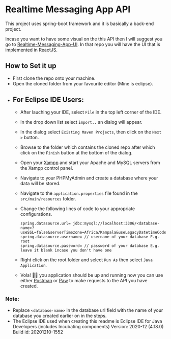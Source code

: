 # Realtime Messaging App API

This project uses spring-boot framework and it is basically a back-end project. 

Incase you want to have some visual on the this API then I will suggest you go to [Realtime-Messaging-App-UI](https://github.com/kashua14/MESSENGER). In that repo you will have the UI that is implemented in ReactJS.

## How to Set it up

- First clone the repo onto your machine.
- Open the cloned folder from your favourite editor (Mine is eclipse).
- ## For Eclipse IDE Users: 
    - After lauching your IDE, select `File` in the top left corner of the IDE.
    - In the drop down list select `import..` an dialog will appear.
    - In the dialog select `Existing Maven Projects`, then click on the `Next >` button.
    - Browse to the folder which contains the cloned repo after which click on the `Finish` button at the bottom of the dialog.
    - Open your [Xampp](https://www.apachefriends.org/index.html) and start your Apache and MySQL servers from the Xampp control panel.
    - Navigate to your PHPMyAdmin and create a database where your data will be stored.
    - Navigate to the `application.properties` file found in the `src/main/resources` folder. 
    - Change the following lines of code to your appropriate configurations.
        ```
        spring.datasource.url= jdbc:mysql://localhost:3306/<database-name>?useSSL=false&serverTimezone=Africa/Kampala&useLegacyDatetimeCode=false
        spring.datasource.username= // username of your database E.g. root 
        spring.datasource.password= // password of your database E.g. leave it blank incase you don't have one 
        ```

    - Right click on the root folder and select  `Run As`  then select `Java Application`.
    - Vola!  🎉🎉 you application should be up and running now you can use either [Postman](https://www.postman.com/) or [Paw](https://paw.cloud/) to make requests to the API you have created.

### Note: 
- Replace `<database-name>` in the database url field with the name of your database you created earlier on in the steps.
- The Eclipse IDE used when creating this readme is Eclipse IDE for Java Developers (includes Incubating components)
Version: 2020-12 (4.18.0)
Build id: 20201210-1552
